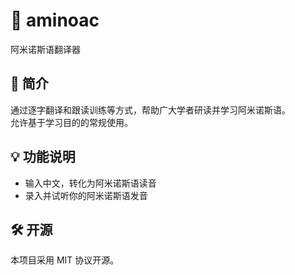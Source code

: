 # 🐙 aminoac
阿米诺斯语翻译器

## 📝 简介
通过逐字翻译和跟读训练等方式，帮助广大学者研读并学习阿米诺斯语。  
允许基于学习目的的常规使用。

## 💡 功能说明
+ 输入中文，转化为阿米诺斯语读音
+ 录入并试听你的阿米诺斯语发音

## 🛠 开源
本项目采用 MIT 协议开源。
